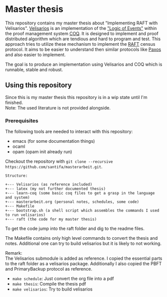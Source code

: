 
# Master thesis

This repository contains my master thesis about "Implementing RAFT with Velisarios".
[Velisarios](https://github.com/vrahli/Velisarios) is an implementation of the 
["Logic of Events"](http://www.nuprl.org/documents/Bickford/TechReportCLEinCTT.pdf)
within the proof management system [COQ](https://coq.inria.fr/). It is designed to implement and proof
distributed algorithm which are tendious and hard to program and test. This approach tries to
utilize these mechanism to implement the [RAFT](https://raft.github.io) census protocol. It aims
to be easier to understand then similar protocols like [Paxos](https://lamport.azurewebsites.net/pubs/lamport-paxos.pdf)
and also easier to implement.

The goal is to produce an implementation using Velisarios and COQ which is runnable, stable and robust.

## Using this repository

Since this is my master thesis this repository is in a wip state until I'm finished.  
Note: The used literature is not provided alongside.  

### Prerequisites

The following tools are needed to interact with this repository:

* emacs (for some documentation things)
* ocaml
* opam (opam init already run)

Checkout the repository with `git clone --recursive https://github.com/santifa/masterarbeit.git`.

    Structure:
    
    +--- Velisarios (as reference included)
    +--- latex (my not further documented thesis)
    +--- learn-coq (some basic coq files to get a grasp in the language and system)
    +--- masterarbeit.org (personal notes, schedules, some code)
    +--- Makefile
    +--- bootstrap.sh (a shell script which assembles the commands I used to run velisarios)
    +--- raft (the code for my master thesis)

To get the code jump into the raft folder and dig to the readme files.

The Makefile contains only high level commands to convert the thesis and notes. 
Additional one can try to build velisarios but it is likely to not working.

Remark:  
The Velisarios submodule is added as reference. I copied the essential parts
to the raft folder as a velisarios package. Additionally I also copied the PBFT
and PrimaryBackup protocol as reference.

* `make schedule`: Just convert the org file into a pdf
* `make thesis`: Compile the thesis pdf
* `make velisarios`: Try to build velisarios
